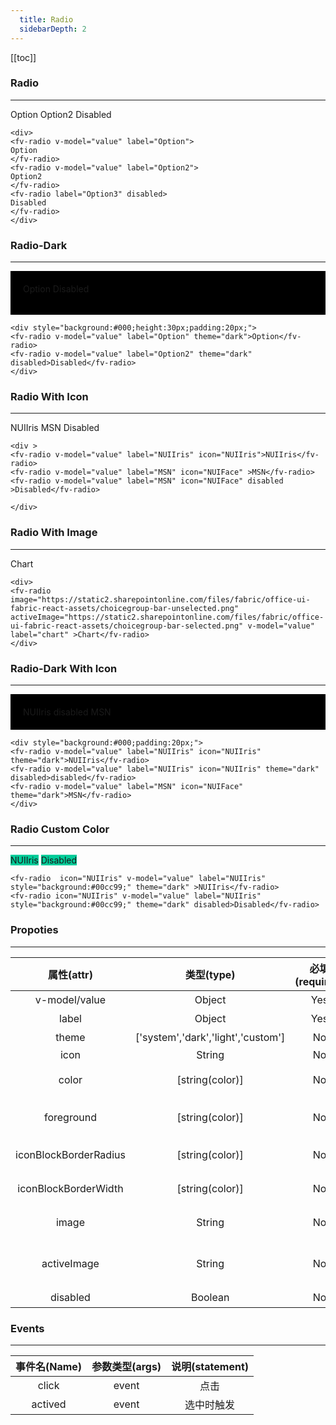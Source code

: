```yaml
---
  title: Radio
  sidebarDepth: 2
---
```


<script>
  export default {
    data(){
      return {
        value:"Option"
      }
    },
    methods:{
      active(){
        ++this.status;
      }
    }
  }
</script>
  
[[toc]]

### Radio

---


<ClientOnly>
<div>
<fv-radio v-model="value" label="Option">
Option
</fv-radio> 
<fv-radio v-model="value" label="Option2">
Option2
</fv-radio>
<fv-radio label="Option3" disabled>
Disabled
</fv-radio>
</div>
</ClientOnly>

```vue
<div>
<fv-radio v-model="value" label="Option">
Option
</fv-radio> 
<fv-radio v-model="value" label="Option2">
Option2
</fv-radio>
<fv-radio label="Option3" disabled>
Disabled
</fv-radio>
</div>
```

### Radio-Dark

---

<ClientOnly>
<div style="background:#000;height:30px;padding:20px;">
<fv-radio v-model="value" label="Option" theme="dark">Option</fv-radio>
<fv-radio v-model="value" label="Option2" theme="dark" disabled>Disabled</fv-radio>
</div>
</ClientOnly>

```vue
<div style="background:#000;height:30px;padding:20px;">
<fv-radio v-model="value" label="Option" theme="dark">Option</fv-radio>
<fv-radio v-model="value" label="Option2" theme="dark" disabled>Disabled</fv-radio>
</div>
```

### Radio With Icon

---

<ClientOnly>
<div >
<fv-radio v-model="value" label="NUIIris" icon="NUIIris">NUIIris</fv-radio>
<fv-radio v-model="value" label="MSN" icon="NUIFace" >MSN</fv-radio>
<fv-radio v-model="value" label="MSN" icon="NUIFace" disabled >Disabled</fv-radio>

</div>
</ClientOnly>

```vue
<div >
<fv-radio v-model="value" label="NUIIris" icon="NUIIris">NUIIris</fv-radio>
<fv-radio v-model="value" label="MSN" icon="NUIFace" >MSN</fv-radio>
<fv-radio v-model="value" label="MSN" icon="NUIFace" disabled >Disabled</fv-radio>

</div>
```

### Radio With Image

---

<div>
<ClientOnly>
<fv-radio image="https://static2.sharepointonline.com/files/fabric/office-ui-fabric-react-assets/choicegroup-bar-unselected.png" activeImage="https://static2.sharepointonline.com/files/fabric/office-ui-fabric-react-assets/choicegroup-bar-selected.png" v-model="value" label="chart" >Chart</fv-radio>
</ClientOnly>
</div>

```vue
<div>
<fv-radio image="https://static2.sharepointonline.com/files/fabric/office-ui-fabric-react-assets/choicegroup-bar-unselected.png" activeImage="https://static2.sharepointonline.com/files/fabric/office-ui-fabric-react-assets/choicegroup-bar-selected.png" v-model="value" label="chart" >Chart</fv-radio>
</div>
```

### Radio-Dark With Icon

---

<ClientOnly>
<div style="background:#000;padding:20px;">
<fv-radio v-model="value" label="NUIIris" icon="NUIIris" theme="dark">NUIIris</fv-radio>
<fv-radio v-model="value" label="NUIIris" icon="NUIIris" theme="dark" disabled>disabled</fv-radio>
<fv-radio v-model="value" label="MSN" icon="NUIFace" theme="dark">MSN</fv-radio>
</div>
</ClientOnly>

```vue
<div style="background:#000;padding:20px;">
<fv-radio v-model="value" label="NUIIris" icon="NUIIris" theme="dark">NUIIris</fv-radio>
<fv-radio v-model="value" label="NUIIris" icon="NUIIris" theme="dark" disabled>disabled</fv-radio>
<fv-radio v-model="value" label="MSN" icon="NUIFace" theme="dark">MSN</fv-radio>
</div>
```

### Radio Custom Color

---
<ClientOnly>
<fv-radio  icon="NUIIris" v-model="value" label="NUIIris" style="background:#00cc99;" theme="dark" >NUIIris</fv-radio>
<fv-radio icon="NUIIris" v-model="value" label="NUIIris" style="background:#00cc99;" theme="dark" disabled>Disabled</fv-radio>
</ClientOnly>

```vue
<fv-radio  icon="NUIIris" v-model="value" label="NUIIris" style="background:#00cc99;" theme="dark" >NUIIris</fv-radio>
<fv-radio icon="NUIIris" v-model="value" label="NUIIris" style="background:#00cc99;" theme="dark" disabled>Disabled</fv-radio>
```


### Propoties
---
|      属性(attr)       |             类型(type)             | 必填(required) |     默认值(default)      |    说明(statement)     |
|:---------------------:|:----------------------------------:|:--------------:|:------------------------:|:----------------------:|
|     v-model/value     |              Object              |      Yes       |        undefined         |         选项值         |
|         label         |              Object              |      Yes       |        undefined         |         选项值         |
|         theme         | ['system','dark','light','custom'] |       No       |         'system'         |         主题色         |
|         icon          |              String              |       No       |           null           |        MS-ICON         |
|         color         |          [string(color)]           |       No       |           null           |    文字和图标前景色    |
|      foreground       |          [string(color)]           |       No       | rgba(0, 120, 212, 0.829) |      Radio前景色       |
| iconBlockBorderRadius |          [string(color)]           |       No       |            3             |   带图标样式圆角大小   |
| iconBlockBorderWidth  |          [string(color)]           |       No       |            2             |   带图标样式边框大小   |
|         image         |              String              |       No       |           null           |     32*32 图像链接     |
|      activeImage      |              String              |       No       |           null           | 32*32 选中时的图像链接 |
|       disabled        |             Boolean              |       No       |          false           |        是否禁用        |

### Events
---
| 事件名(Name) | 参数类型(args) | 说明(statement) |
|:------------:|:--------------:|:---------------:|
|    click     |     event      |      点击       |
|   actived    |     event      |   选中时触发    |

  
